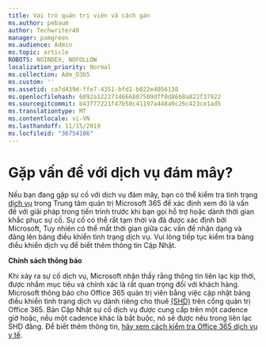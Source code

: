 ```yaml
---
title: Vai trò quản trị viên và cách gán
ms.author: pebaum
author: Techwriter40
manager: pamgreen
ms.audience: Admin
ms.topic: article
ROBOTS: NOINDEX, NOFOLLOW
localization_priority: Normal
ms.collection: Adm_O365
ms.custom: ''
ms.assetid: ca7d439d-ffe7-4351-bfd1-b022e4056138
ms.openlocfilehash: 6092a1222734666807509dff0d86b8a822f37922
ms.sourcegitcommit: b43f77221f47b50c41197a448a9c26c423ce1ad5
ms.translationtype: MT
ms.contentlocale: vi-VN
ms.lasthandoff: 11/15/2019
ms.locfileid: "36754106"
---
```

# <a name="experiencing-problems-with-a-cloud-service"></a>Gặp vấn đề với dịch vụ đám mây?

Nếu bạn đang gặp sự cố với dịch vụ đám mây, bạn có thể kiểm tra tình trạng [dịch vụ](https://admin.microsoft.com/AdminPortal/Home#/servicehealth) trong Trung tâm quản trị Microsoft 365 để xác định xem đó là vấn đề với giải pháp trong tiến trình trước khi bạn gọi hỗ trợ hoặc dành thời gian khắc phục sự cố. Sự cố có thể rất tạm thời và đã được xác định bởi Microsoft, Tuy nhiên có thể mất thời gian giữa các vấn đề nhận dạng và đăng lên bảng điều khiển tình trạng dịch vụ. Vui lòng tiếp tục kiểm tra bảng điều khiển dịch vụ để biết thêm thông tin Cập Nhật.

**Chính sách thông báo**

Khi xảy ra sự cố dịch vụ, Microsoft nhận thấy rằng thông tin liên lạc kịp thời, được nhắm mục tiêu và chính xác là rất quan trọng đối với khách hàng. Microsoft thông báo cho Office 365 quản trị viên bằng việc cập nhật bảng điều khiển tình trạng dịch vụ dành riêng cho thuê [(SHD)](https://admin.microsoft.com/AdminPortal/Home#/servicehealth) trên cổng quản trị Office 365. Bản Cập Nhật sự cố dịch vụ được cung cấp trên một cadence giờ hoặc, nếu một cadence khác là bắt buộc, nó sẽ được nêu trong liên lạc SHD đăng. Để biết thêm thông tin, [hãy xem cách kiểm tra Office 365 dịch vụ y tế](https://docs.microsoft.com/office365/enterprise/view-service-health).

